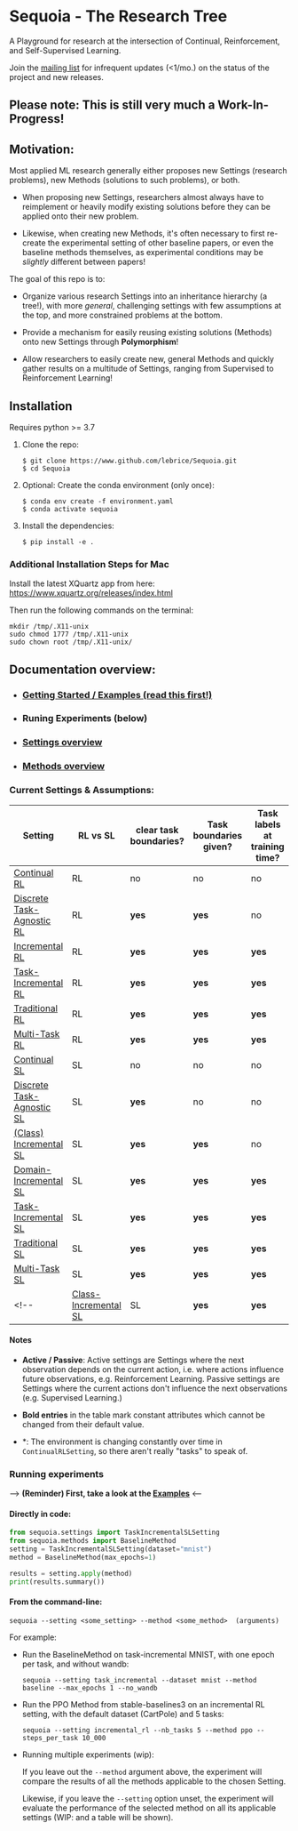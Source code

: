 # Sequoia - The Research Tree 

A Playground for research at the intersection of Continual, Reinforcement, and Self-Supervised Learning.

Join the [mailing list](https://groups.google.com/forum/#!forum/sequoia_research/join) for infrequent updates (<1/mo.) on the status of the project and new releases.

## Please note: This is still very much a Work-In-Progress!

## Motivation:
Most applied ML research generally either proposes new Settings (research problems), new Methods (solutions to such problems), or both.

- When proposing new Settings, researchers almost always have to reimplement or heavily modify existing solutions before they can be applied onto their new problem.

- Likewise, when creating new Methods, it's often necessary to first re-create the experimental setting of other baseline papers, or even the baseline methods themselves, as experimental conditions may be *slightly* different between papers!

The goal of this repo is to:

- Organize various research Settings into an inheritance hierarchy (a tree!), with more *general*, challenging settings with few assumptions at the top, and more constrained problems at the bottom.

- Provide a mechanism for easily reusing existing solutions (Methods) onto new Settings through **Polymorphism**!

- Allow researchers to easily create new, general Methods and quickly gather results on a multitude of Settings, ranging from Supervised to Reinforcement Learning!


## Installation
Requires python >= 3.7

1. Clone the repo:

    ```console
    $ git clone https://www.github.com/lebrice/Sequoia.git
    $ cd Sequoia
    ```

2. Optional: Create the conda environment (only once):

    ```console
    $ conda env create -f environment.yaml
    $ conda activate sequoia
    ```

3. Install the dependencies:

    ```console
    $ pip install -e .
    ```

### Additional Installation Steps for Mac

Install the latest XQuartz app from here: https://www.xquartz.org/releases/index.html

Then run the following commands on the terminal:

```console
mkdir /tmp/.X11-unix 
sudo chmod 1777 /tmp/.X11-unix 
sudo chown root /tmp/.X11-unix/
```

## Documentation overview:
- ### **[Getting Started / Examples (read this first!)](examples/)**
- ### Runing Experiments (below)
- ### [Settings overview](sequoia/settings/)
- ### [Methods overview](sequoia/methods/)


### Current Settings & Assumptions:

| Setting                                                                    | RL vs SL | clear task boundaries? | Task boundaries given? | Task labels at training time? | task labels at test time | Stationary context? | Fixed action space  |
| ------------------------------------------------------------------------   | --       | ---------------------- | ---------------------- | ----------------------------- | ------------------------ | ------------------- | ------------------- |
| [Continual RL](sequoia/settings/rl/continual/setting.py)                   | RL       | no                     | no                     | no                            | no                       | no                  | no(?)               |
| [Discrete Task-Agnostic RL](sequoia/settings/rl/discrete/setting.py)       | RL       | **yes**                | **yes**                | no                            | no                       | no                  | no(?)               |
| [Incremental RL](sequoia/settings/rl/incremental/setting.py)               | RL       | **yes**                | **yes**                | **yes**                       | no                       | no                  | no(?)               |
| [Task-Incremental RL](sequoia/settings/rl/task_incremental/setting.py)     | RL       | **yes**                | **yes**                | **yes**                       | **yes**                  | no                  | no(?)               |
| [Traditional RL](sequoia/settings/rl/task_incremental/setting.py)          | RL       | **yes**                | **yes**                | **yes**                       | no                       | **yes**             | no(?)               |
| [Multi-Task RL](sequoia/settings/rl/task_incremental/setting.py)           | RL       | **yes**                | **yes**                | **yes**                       | **yes**                  | **yes**             | no(?)               |
| [Continual SL](sequoia/settings/sl/continual/setting.py)                   | SL       | no                     | no                     | no                            | no                       | no                  | no                  |
| [Discrete Task-Agnostic SL](sequoia/settings/sl/discrete/setting.py)       | SL       | **yes**                | no                     | no                            | no                       | no                  | no                  |
| [(Class) Incremental SL](sequoia/settings/sl/incremental/setting.py)       | SL       | **yes**                | **yes**                | no                            | no                       | no                  | no                  |
| [Domain-Incremental SL](sequoia/settings/sl/domain_incremental/setting.py) | SL       | **yes**                | **yes**                | **yes**                       | no                       | no                  | **yes**             |
| [Task-Incremental SL](sequoia/settings/sl/task_incremental/setting.py)     | SL       | **yes**                | **yes**                | **yes**                       | **yes**                  | no                  | no                  |
| [Traditional SL](sequoia/settings/sl/traditional/setting.py)               | SL       | **yes**                | **yes**                | **yes**                       | no                       | **yes**             | no                  |
| [Multi-Task SL](sequoia/settings/sl/multi_task/setting.py)                 | SL       | **yes**                | **yes**                | **yes**                       | **yes**                  | **yes**             | no                  |
<!-- | [Class-Incremental SL](sequoia/settings/sl/class_incremental/setting.py)   | SL       | **yes**                | **yes**                | no                            | no                       | no                  | -->

#### Notes

- **Active / Passive**:
    Active settings are Settings where the next observation depends on the current action, i.e. where actions influence future observations, e.g. Reinforcement Learning.
    Passive settings are Settings where the current actions don't influence the next observations (e.g. Supervised Learning.)

- **Bold entries** in the table mark constant attributes which cannot be
   changed from their default value.

- \*: The environment is changing constantly over time in `ContinualRLSetting`, so
    there aren't really "tasks" to speak of.



### Running experiments

--> **(Reminder) First, take a look at the [Examples](/examples)** <--

#### Directly in code:

```python
from sequoia.settings import TaskIncrementalSLSetting
from sequoia.methods import BaselineMethod
setting = TaskIncrementalSLSetting(dataset="mnist")
method = BaselineMethod(max_epochs=1)

results = setting.apply(method)
print(results.summary())
```

#### From the command-line:
```console
sequoia --setting <some_setting> --method <some_method>  (arguments)
```
For example:
- Run the BaselineMethod on task-incremental MNIST, with one epoch per task, and without wandb:
    ```console
    sequoia --setting task_incremental --dataset mnist --method baseline --max_epochs 1 --no_wandb
    ```
- Run the PPO Method from stable-baselines3 on an incremental RL setting, with the default dataset (CartPole) and 5 tasks: 
    ```console
    sequoia --setting incremental_rl --nb_tasks 5 --method ppo --steps_per_task 10_000
    ```

- Running multiple experiments (wip):

    If you leave out the `--method` argument above, the experiment will compare the results of all the methods applicable to the chosen Setting.

    Likewise, if you leave the `--setting` option unset, the experiment will evaluate the performance of the selected method on all its applicable settings (WIP: and a table will be shown).

